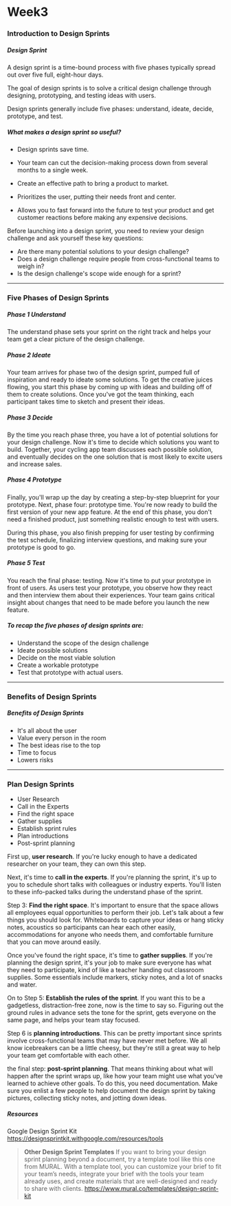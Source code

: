 # Week3

### Introduction to Design Sprints 

##### Design Sprint 
A design sprint is a time-bound process with five phases typically spread out over five full, eight-hour days.

The goal of design sprints is to solve a critical design challenge through designing, prototyping, and testing ideas with users.

Design sprints generally include five phases: understand, ideate, decide, prototype, and test.

##### What makes a design sprint so useful? 
- Design sprints save time. 

- Your team can cut the decision-making process down from several months to a single week. 

- Create an effective path to bring a product to market.

- Prioritizes the user, putting their needs front and center. 

- Allows you to fast forward into the future to test your product and get customer reactions before making any expensive decisions.

Before launching into a design sprint, you need to review your design challenge and ask yourself these key questions:
- Are there many potential solutions to your design challenge?
- Does a design challenge require people from cross-functional teams to weigh in? 
- Is the design challenge's scope wide enough for a sprint?

---

### Five Phases of Design Sprints

##### Phase 1 Understand 
The understand phase sets your sprint on the right track and helps your team get a clear picture of the design challenge.

##### Phase 2 Ideate 
Your team arrives for phase two of the design sprint, pumped full of inspiration and ready to ideate some solutions. To get the creative juices flowing, you start this phase by coming up with ideas and building off of them to create solutions. Once you've got the team thinking, each participant takes time to sketch and present their ideas.

##### Phase 3 Decide 
By the time you reach phase three, you have a lot of potential solutions for your design challenge. Now it's time to decide which solutions you want to build. Together, your cycling app team discusses each possible solution, and eventually decides on the one solution that is most likely to excite users and increase sales.

##### Phase 4 Prototype 
Finally, you'll wrap up the day by creating a step-by-step blueprint for your prototype. Next, phase four: prototype time. You're now ready to build the first version of your new app feature. At the end of this phase, you don't need a finished product, just something realistic enough to test with users.

During this phase, you also finish prepping for user testing by confirming the test schedule, finalizing interview questions, and making sure your prototype is good to go.

##### Phase 5 Test
You reach the final phase: testing. Now it's time to put your prototype in front of users. As users test your prototype, you observe how they react and then interview them about their experiences. Your team gains critical insight about changes that need to be made before you launch the new feature. 


##### *To recap the five phases of design sprints are:*
- Understand the scope of the design challenge 
- Ideate possible solutions 
- Decide on the most viable solution 
- Create a workable prototype 
- Test that prototype with actual users. 

---

### Benefits of Design Sprints 

##### Benefits of Design Sprints 
- It's all about the user 
- Value every person in the room 
- The best ideas rise to the top 
- Time to focus 
- Lowers risks

---

### Plan Design Sprints

- User Research 
- Call in the Experts 
- Find the right space 
- Gather supplies 
- Establish sprint rules 
- Plan introductions 
- Post-sprint planning 

First up, **user research**. If you're lucky enough to have a dedicated researcher on your team, they can own this step. 

Next, it's time to **call in the experts**. If you're planning the sprint, it's up to you to schedule short talks with colleagues or industry experts. You'll listen to these info-packed talks during the understand phase of the sprint.

Step 3: **Find the right space**. It's important to ensure that the space allows all employees equal opportunities to perform their job. Let's talk about a few things you should look for. Whiteboards to capture your ideas or hang sticky notes, acoustics so participants can hear each other easily, accommodations for anyone who needs them, and comfortable furniture that you can move around easily. 

Once you've found the right space, it's time to **gather supplies**. If you're planning the design sprint, it's your job to make sure everyone has what they need to participate, kind of like a teacher handing out classroom supplies. Some essentials include markers, sticky notes, and a lot of snacks and water.

On to Step 5: **Establish the rules of the sprint**. If you want this to be a gadgetless, distraction-free zone, now is the time to say so. Figuring out the ground rules in advance sets the tone for the sprint, gets everyone on the same page, and helps your team stay focused. 

Step 6 is **planning introductions**. This can be pretty important since sprints involve cross-functional teams that may have never met before. We all know icebreakers can be a little cheesy, but they're still a great way to help your team get comfortable with each other. 

the final step: **post-sprint planning**. That means thinking about what will happen after the sprint wraps up, like how your team might use what you've learned to achieve other goals. To do this, you need documentation. Make sure you enlist a few people to help document the design sprint by taking pictures, collecting sticky notes, and jotting down ideas.


##### Resources 
Google Design Sprint Kit 
https://designsprintkit.withgoogle.com/resources/tools

>**Other Design Sprint Templates** 
>If you want to bring your design sprint planning beyond a document, try a template tool like this one from MURAL. With a template tool, you can customize your brief to fit your team’s needs, integrate your brief with the tools your team already uses, and create materials that are well-designed and ready to share with clients. 
https://www.mural.co/templates/design-sprint-kit
